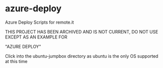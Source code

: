 # azure-deploy
Azure Deploy Scripts for remote.it

THIS PROJECT HAS BEEN ARCHIVED AND IS NOT CURRENT, DO NOT USE EXCEPT AS AN EXAMPLE FOR

"AZURE DEPLOY"

Click into the ubuntu-jumpbox directory as ubuntu is the only OS supported at this time 
